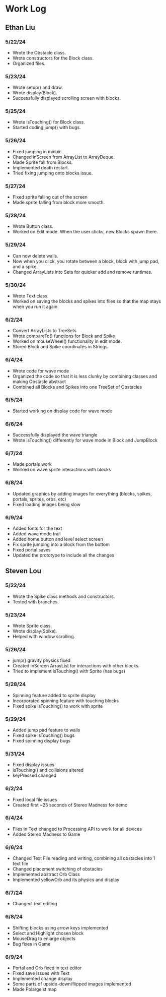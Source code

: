 # Work Log

## Ethan Liu

### 5/22/24
* Wrote the Obstacle class.
* Wrote constructors for the Block class.
* Organized files.

### 5/23/24
* Wrote setup() and draw.
* Wrote display(Block).
* Successfully displayed scrolling screen with blocks.

### 5/25/24
* Wrote isTouching() for Block class.
* Started coding jump() with bugs.

### 5/26/24
* Fixed jumping in midair.
* Changed inScreen from ArrayList to ArrayDeque.
* Made Sprite fall from Blocks.
* Implemented death restart.
* Tried fixing jumping onto blocks issue.

### 5/27/24
* Fixed sprite falling out of the screen
* Made sprite falling from block more smooth.

### 5/28/24
* Wrote Button class.
* Worked on Edit mode. When the user clicks, new Blocks spawn there.

### 5/29/24
* Can now delete walls.
* Now when you click, you rotate between a block, block with jump pad, and a spike.
* Changed ArrayLists into Sets for quicker add and remove runtimes.

### 5/30/24
* Wrote Text class.
* Worked on saving the blocks and spikes into files so that the map stays when you run it again.

### 6/2/24
* Convert ArrayLists to TreeSets
* Wrote compareTo() functions for Block and Spike
* Worked on mouseWheel() functionality in edit mode.
* Stored Block and Spike coordinates in Strings.

### 6/4/24
* Wrote code for wave mode
* Organized the code so that it is less clunky by combining classes and making Obstacle abstract
* Combined all Blocks and Spikes into one TreeSet of Obstacles

### 6/5/24
* Started working on display code for wave mode

### 6/6/24
* Successfully displayed the wave triangle
* Wrote isTouching() differently for wave mode in Block and JumpBlock

### 6/7/24
* Made portals work
* Worked on wave sprite interactions with blocks

### 6/8/24
* Updated graphics by adding images for everything (blocks, spikes, portals, sprites, orbs, etc)
* Fixed loading images being slow

### 6/9/24
* Added fonts for the text
* Added wave mode trail
* Added home button and level select screen
* Fix sprite jumping into a block from the bottom
* Fixed portal saves
* Updated the prototype to include all the changes

## Steven Lou
### 5/22/24
* Wrote the Spike class methods and constructors.
* Tested with branches.

### 5/23/24
* Wrote Sprite class.
* Wrote display(Spike).
* Helped with window scrolling.

### 5/26/24
* jump() gravity physics fixed
* Created inScreen ArrayList for interactions with other blocks
* Tried to implement isTouching() with Sprite (has bugs)

### 5/28/24
* Spinning feature added to sprite display
* Incorporated spinning feature with touching blocks
* Fixed spike isTouching() to work with sprite

### 5/29/24
* Added jump pad feature to walls
* Fixed spike isTouching() bugs
* Fixed spinning display bugs

### 5/31/24
* Fixed display issues
* isTouching() and collisions altered
* keyPressed changed

### 6/2/24
* Fixed local file issues
* Created first ~25 seconds of Stereo Madness for demo

### 6/4/24
* Files in Text changed to Processing API to work for all devices
* Added Stereo Madness to Game

### 6/6/24
* Changed Text File reading and writing, combining all obstacles into 1 text file
* Changed placement switching of obstacles
* Implemented abstract Orb Class
* Implemented yellowOrb and its physics and display

### 6/7/24
* Changed Text editing

### 6/8/24
* Shifting blocks using arrow keys implemented
* Select and Highlight chosen block
* MouseDrag to enlarge objects
* Bug fixes in Game

### 6/9/24
* Portal and Orb fixed in text editor
* Fixed save issues with Text
* Implemented change display
* Some parts of upside-down/flipped images implemented
* Made Polargeist map